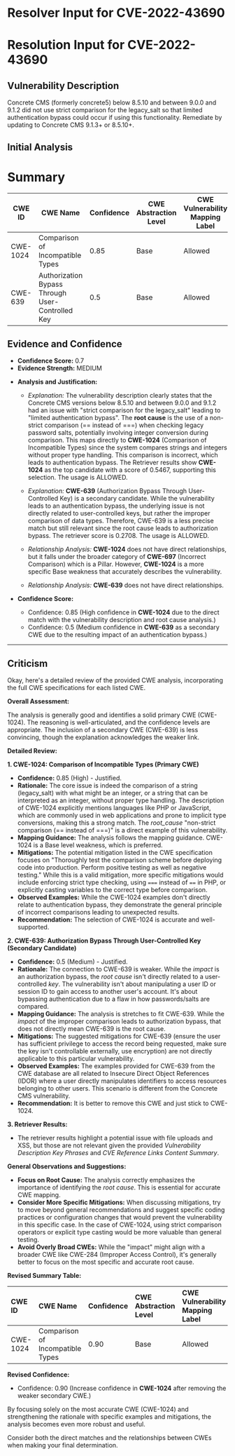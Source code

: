 # Resolver Input for CVE-2022-43690

# Resolution Input for CVE-2022-43690

## Vulnerability Description
Concrete CMS (formerly concrete5) below 8.5.10 and between 9.0.0 and 9.1.2 did not use strict comparison for the legacy_salt so that limited authentication bypass could occur if using this functionality. Remediate by updating to Concrete CMS 9.1.3+ or 8.5.10+.

## Initial Analysis
# Summary
| CWE ID | CWE Name | Confidence | CWE Abstraction Level | CWE Vulnerability Mapping Label | CWE-Vulnerability Mapping Notes |
|---|---|---|---|---|---|
| CWE-1024 | Comparison of Incompatible Types | 0.85 | Base | Allowed | Primary CWE |
| CWE-639 | Authorization Bypass Through User-Controlled Key | 0.5 | Base | Allowed | Secondary Candidate |

## Evidence and Confidence

*   **Confidence Score:** 0.7
*   **Evidence Strength:** MEDIUM

- **Analysis and Justification:**  
  - *Explanation:* The vulnerability description clearly states that the Concrete CMS versions below 8.5.10 and between 9.0.0 and 9.1.2 had an issue with "strict comparison for the legacy_salt" leading to "limited authentication bypass". The **root cause** is the use of a non-strict comparison (== instead of ===) when checking legacy password salts, potentially involving integer conversion during comparison. This maps directly to **CWE-1024** (Comparison of Incompatible Types) since the system compares strings and integers without proper type handling. This comparison is incorrect, which leads to authentication bypass. The Retriever results show **CWE-1024** as the top candidate with a score of 0.5467, supporting this selection. The usage is ALLOWED.
  - *Explanation:* **CWE-639** (Authorization Bypass Through User-Controlled Key) is a secondary candidate. While the vulnerability leads to an authentication bypass, the underlying issue is not directly related to user-controlled keys, but rather the improper comparison of data types. Therefore, CWE-639 is a less precise match but still relevant since the root cause leads to authorization bypass. The retriever score is 0.2708. The usage is ALLOWED.

  - *Relationship Analysis:* **CWE-1024** does not have direct relationships, but it falls under the broader category of **CWE-697** (Incorrect Comparison) which is a Pillar. However, **CWE-1024** is a more specific Base weakness that accurately describes the vulnerability.
  - *Relationship Analysis:* **CWE-639** does not have direct relationships.

- **Confidence Score:**
  - Confidence: 0.85 (High confidence in **CWE-1024** due to the direct match with the vulnerability description and root cause analysis.)
  - Confidence: 0.5 (Medium confidence in **CWE-639** as a secondary CWE due to the resulting impact of an authentication bypass.)

---

## Criticism
Okay, here's a detailed review of the provided CWE analysis, incorporating the full CWE specifications for each listed CWE.

**Overall Assessment:**

The analysis is generally good and identifies a solid primary CWE (CWE-1024). The reasoning is well-articulated, and the confidence levels are appropriate. The inclusion of a secondary CWE (CWE-639) is less convincing, though the explanation acknowledges the weaker link.

**Detailed Review:**

**1. CWE-1024: Comparison of Incompatible Types (Primary CWE)**

*   **Confidence:** 0.85 (High) - Justified.
*   **Rationale:** The core issue is indeed the comparison of a string (legacy_salt) with what might be an integer, or a string that can be interpreted as an integer, without proper type handling. The description of CWE-1024 explicitly mentions languages like PHP or JavaScript, which are commonly used in web applications and prone to implicit type conversions, making this a strong match.  The *root_cause* "non-strict comparison (== instead of ===)" is a direct example of this vulnerability.
*   **Mapping Guidance:** The analysis follows the mapping guidance. CWE-1024 is a Base level weakness, which is preferred.
*   **Mitigations:** The potential mitigation listed in the CWE specification focuses on "Thoroughly test the comparison scheme before deploying code into production. Perform positive testing as well as negative testing." While this is a valid mitigation, more specific mitigations would include enforcing strict type checking, using `===` instead of `==` in PHP, or explicitly casting variables to the correct type before comparison.
*   **Observed Examples:** While the CWE-1024 examples don't directly relate to authentication bypass, they demonstrate the general principle of incorrect comparisons leading to unexpected results.
*   **Recommendation:** The selection of CWE-1024 is accurate and well-supported.

**2. CWE-639: Authorization Bypass Through User-Controlled Key (Secondary Candidate)**

*   **Confidence:** 0.5 (Medium) - Justified.
*   **Rationale:** The connection to CWE-639 is weaker.  While the *impact* is an authorization bypass, the *root cause* isn't directly related to a user-controlled *key*. The vulnerability isn't about manipulating a user ID or session ID to gain access to another user's account. It's about bypassing authentication due to a flaw in how passwords/salts are compared.
*   **Mapping Guidance:** The analysis is stretches to fit CWE-639. While the *impact* of the improper comparison leads to authorization bypass, that does not directly mean CWE-639 is the root cause.
*   **Mitigations:** The suggested mitigations for CWE-639 (ensure the user has sufficient privilege to access the record being requested, make sure the key isn't controllable externally, use encryption) are not directly applicable to this particular vulnerability.
*   **Observed Examples:** The examples provided for CWE-639 from the CWE database are all related to Insecure Direct Object References (IDOR) where a user directly manipulates identifiers to access resources belonging to other users. This scenario is different from the Concrete CMS vulnerability.
*   **Recommendation:**  It is better to remove this CWE and just stick to CWE-1024.

**3. Retriever Results:**

*   The retriever results highlight a potential issue with file uploads and XSS, but those are not relevant given the provided *Vulnerability Description Key Phrases* and *CVE Reference Links Content Summary*.

**General Observations and Suggestions:**

*   **Focus on Root Cause:** The analysis correctly emphasizes the importance of identifying the *root cause*. This is essential for accurate CWE mapping.
*   **Consider More Specific Mitigations:** When discussing mitigations, try to move beyond general recommendations and suggest specific coding practices or configuration changes that would prevent the vulnerability in this specific case. In the case of CWE-1024, using strict comparison operators or explicit type casting would be more valuable than general testing.
*   **Avoid Overly Broad CWEs:** While the "impact" might align with a broader CWE like CWE-284 (Improper Access Control), it's generally better to focus on the most specific and accurate root cause.

**Revised Summary Table:**

| CWE ID   | CWE Name                           | Confidence | CWE Abstraction Level | CWE Vulnerability Mapping Label | CWE-Vulnerability Mapping Notes |
| :------- | :--------------------------------- | :--------- | :-------------------- | :------------------------------ | :------------------------------ |
| CWE-1024 | Comparison of Incompatible Types | 0.90       | Base                | Allowed                      | Primary CWE                     |

**Revised Confidence:**

*   Confidence: 0.90 (Increase confidence in **CWE-1024** after removing the weaker secondary CWE.)

By focusing solely on the most accurate CWE (CWE-1024) and strengthening the rationale with specific examples and mitigations, the analysis becomes even more robust and useful.

Consider both the direct matches and the relationships between CWEs
when making your final determination.
        